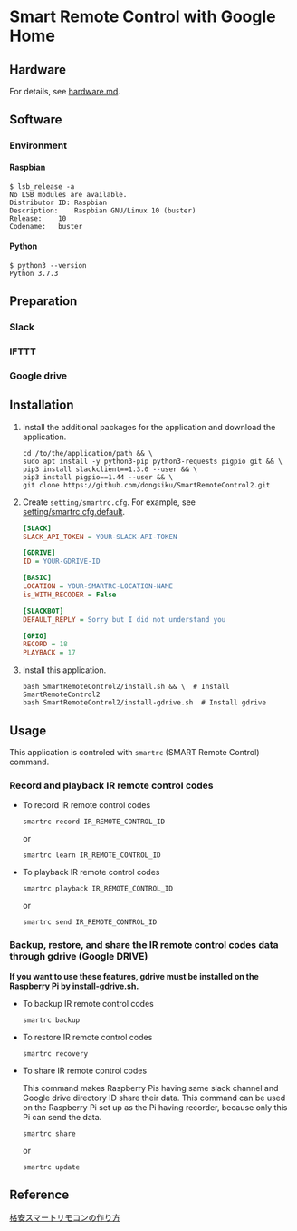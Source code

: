 # Smart Remote Control with Google Home

## Hardware

For details, see [hardware.md](manuals/hardware.md).

## Software

### Environment

#### Raspbian

```shell-session:rasbian_version
$ lsb_release -a
No LSB modules are available.
Distributor ID:	Raspbian
Description:	Raspbian GNU/Linux 10 (buster)
Release:	10
Codename:	buster
```

#### Python

```shell
$ python3 --version
Python 3.7.3
```

## Preparation

### Slack

### IFTTT

### Google drive

## Installation

1. Install the additional packages for the application and download the application.

   ```shell
   cd /to/the/application/path && \
   sudo apt install -y python3-pip python3-requests pigpio git && \
   pip3 install slackclient==1.3.0 --user && \
   pip3 install pigpio==1.44 --user && \
   git clone https://github.com/dongsiku/SmartRemoteControl2.git
   ```

2. Create `setting/smartrc.cfg`. For example, see [setting/smartrc.cfg.default](setting/smartrc.cfg.default).

   ```ini
   [SLACK]
   SLACK_API_TOKEN = YOUR-SLACK-API-TOKEN

   [GDRIVE]
   ID = YOUR-GDRIVE-ID

   [BASIC]
   LOCATION = YOUR-SMARTRC-LOCATION-NAME
   is_WITH_RECODER = False

   [SLACKBOT]
   DEFAULT_REPLY = Sorry but I did not understand you

   [GPIO]
   RECORD = 18
   PLAYBACK = 17

   ```

3. Install this application.

   ```shell
   bash SmartRemoteControl2/install.sh && \  # Install SmartRemoteControl2
   bash SmartRemoteControl2/install-gdrive.sh  # Install gdrive
   ```

## Usage

This application is controled with `smartrc` (SMART Remote Control) command.

### Record and playback IR remote control codes

- To record IR remote control codes

  ```shell
  smartrc record IR_REMOTE_CONTROL_ID
  ```

  or

  ```shell
  smartrc learn IR_REMOTE_CONTROL_ID
  ```

- To playback IR remote control codes

  ```shell
  smartrc playback IR_REMOTE_CONTROL_ID
  ```

  or

  ```shell
  smartrc send IR_REMOTE_CONTROL_ID
  ```

### Backup, restore, and share the IR remote control codes data through gdrive (Google DRIVE)

**If you want to use these features, gdrive must be installed on the Raspberry Pi by [install-gdrive.sh](install-gdrive.sh).**

- To backup IR remote control codes

  ```shell
  smartrc backup
  ```

- To restore IR remote control codes

  ```shell
  smartrc recovery
  ```

- To share IR remote control codes

  This command makes Raspberry Pis having same slack channel and Google drive directory ID share their data. This command can be used on the Raspberry Pi set up as the Pi having recorder, because only this Pi can send the data.

  ```shell
  smartrc share
  ```

  or

  ```shell
  smartrc update
  ```

## Reference

[格安スマートリモコンの作り方](https://qiita.com/takjg/items/e6b8af53421be54b62c9)
